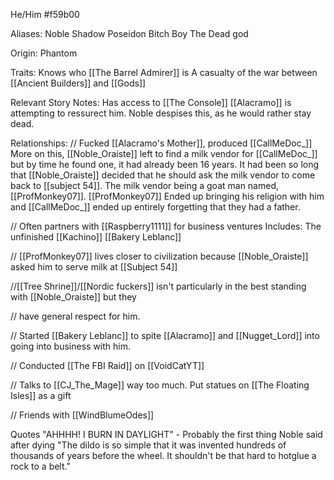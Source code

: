 He/Him
\#f59b00

Aliases:
 Noble
 Shadow
 Poseidon
 Bitch Boy
 The Dead god
 
Origin: Phantom

Traits:
 Knows who [[The Barrel Admirer]] is
 A casualty of the war between [[Ancient Builders]] and [[Gods]]

Relevant Story Notes: 
 Has access to [[The Console]]
 [[Alacramo]] is attempting to ressurect him.
  Noble despises this, as he would rather stay dead.

Relationships:
 // Fucked [[Alacramo's Mother]], produced [[CallMeDoc_]]
  More on this, [[Noble_Oraiste]] left to find a milk vendor for [[CallMeDoc_]] but by time he found one, it had already been 16 years. It had been so long that [[Noble_Oraiste]] decided that he should ask the milk vendor to come back to [[subject 54]]. The milk vendor being a goat man named, [[ProfMonkey07]]. [[ProfMonkey07]] Ended up bringing his religion with him and [[CallMeDoc_]] ended up entirely forgetting that they had a father.
 
 // Often partners with [[Raspberry1111]] for business ventures
  Includes:
   The unfinished [[Kachino]]
   [[Bakery Leblanc]]
 
 // [[ProfMonkey07]] lives closer to civilization because [[Noble_Oraiste]] asked him to serve milk at [[Subject 54]]
 
 //[[Tree Shrine]]/[[Nordic fuckers]] isn't particularly in the best standing with [[Noble_Oraiste]] but they 
 
 // have general respect for him.
 
 // Started [[Bakery Leblanc]] to spite [[Alacramo]] and [[Nugget_Lord]] into going into business with him.
 
 // Conducted [[The FBI Raid]] on [[VoidCatYT]]
 
 // Talks to [[CJ_The_Mage]] way too much. Put statues on [[The Floating Isles]] as a gift
 
 // Friends with [[WindBlumeOdes]]
 
Quotes
 "AHHHH! I BURN IN DAYLIGHT" - Probably the first thing Noble said after dying
 "The dildo is so simple that it was invented hundreds of thousands of years before the wheel. It shouldn't be that hard to hotglue a rock to a belt."
